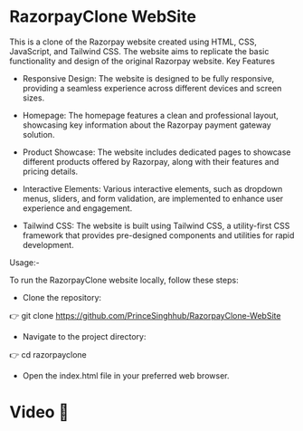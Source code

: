 # RazorpayClone WebSite

This is a clone of the Razorpay website created using HTML, CSS, JavaScript, and Tailwind CSS. The website aims to replicate the basic functionality and design of the original Razorpay website.
Key Features

  - Responsive Design: The website is designed to be fully responsive, providing a seamless experience across different devices and screen sizes.

   - Homepage: The homepage features a clean and professional layout, showcasing key information about the Razorpay payment gateway solution.

   - Product Showcase: The website includes dedicated pages to showcase different products offered by Razorpay, along with their features and pricing details.

   - Interactive Elements: Various interactive elements, such as dropdown menus, sliders, and form validation, are implemented to enhance user experience and engagement.

   - Tailwind CSS: The website is built using Tailwind CSS, a utility-first CSS framework that provides pre-designed components and utilities for rapid development.

Usage:-

To run the RazorpayClone website locally, follow these steps:

   - Clone the repository: 

   👉 git clone https://github.com/PrinceSinghhub/RazorpayClone-WebSite

   - Navigate to the project directory:
   
👉 cd razorpayclone

   - Open the index.html file in your preferred web browser.


# Video 🎥

